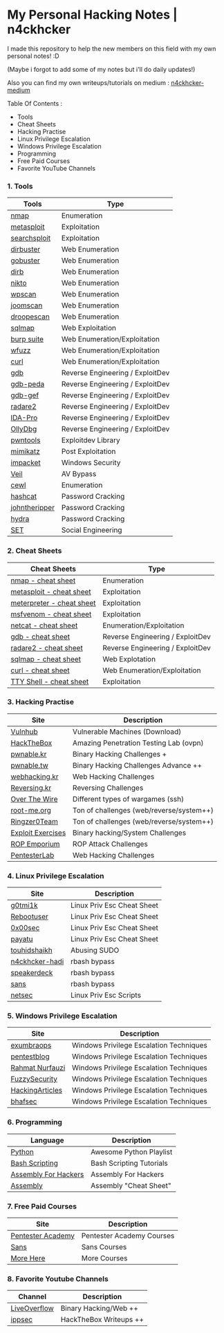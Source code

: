 # My Personal Hacking Notes | n4ckhcker
I made this repository to help the new members on this field with my own personal notes! :D

(Maybe i forgot to add some of my notes but i'll do daily updates!)

Also you can find my own writeups/tutorials on medium : [n4ckhcker-medium](https://medium.com/@n4ckhcker)

Table Of Contents : 
- Tools
- Cheat Sheets
- Hacking Practise
- Linux Privilege Escalation
- Windows Privilege Escalation
- Programming
- Free Paid Courses
- Favorite YouTube Channels

### 1. Tools

Tools | Type
---- | ----
[nmap](https://github.com/ashishb/android-security-awesome) 			| Enumeration
[metasploit](https://github.com/paragonie/awesome-appsec)								| Exploitation
[searchsploit](https://github.com/paragonie/awesome-appsec)								| Exploitation
[dirbuster](https://github.com/djadmin/awesome-bug-bounty) 						| Web Enumeration
[gobuster](https://github.com/apsdehal/awesome-ctf) 										| Web Enumeration
[dirb](https://github.com/joe-shenouda/awesome-cyber-skills) | Web Enumeration
[nikto](https://github.com/devsecops/awesome-devsecops) 						| Web Enumeration
[wpscan](https://github.com/FabioBaroni/awesome-exploit-development) 	| Web Enumeration
[joomscan](https://github.com/secfigo/Awesome-Fuzzing) 								| Web Enumeration
[droopescan](https://github.com/carpedm20/awesome-hacking) 						| Web Enumeration
[sqlmap](https://github.com/vitalysim/Awesome-Hacking-Resources)          | Web Exploitation
[burp suite](https://github.com/paralax/awesome-honeypots) 							| Web Enumeration/Exploitation
[wfuzz](https://github.com/meirwah/awesome-incident-response) 			| Web Enumeration/Exploitation
[curl](https://github.com/meirwah/awesome-incident-response) 			| Web Enumeration/Exploitation
[gdb](https://github.com/hslatman/awesome-industrial-control-system-security)      | Reverse Engineering / ExploitDev
[gdb-peda](https://github.com/onlurking/awesome-infosec) 							| Reverse Engineering / ExploitDev 
[gdb-gef](https://github.com/nebgnahz/awesome-iot-hacks) 							| Reverse Engineering / ExploitDev 
[radare2](https://github.com/rshipp/awesome-malware-analysis) 				| Reverse Engineering / ExploitDev
[IDA-Pro](https://github.com/jivoi/awesome-osint) 									 | Reverse Engineering / ExploitDev 
[OllyDbg](https://github.com/ashishb/osx-and-ios-security-awesome) 	| Reverse Engineering / ExploitDev 
[pwntools](https://github.com/ashishb/osx-and-ios-security-awesome) 	| Exploitdev Library
[mimikatz](https://github.com/caesar0301/awesome-pcaptools) 						| Post Exploitation
[impacket](https://github.com/enaqx/awesome-pentest) 								| Windows Security
[Veil](https://github.com/ziadoz/awesome-php#security) 						| AV Bypass
[cewl](https://github.com/yeyintminthuhtut/Awesome-Red-Teaming) | Enumeration
[hashcat](https://github.com/fdivrp/awesome-reversing) 						| Password Cracking
[johntheripper](https://github.com/PaulSec/awesome-sec-talks) 							| Password Cracking
[hydra](https://github.com/danielmiessler/SecLists) 								| Password Cracking
[SET](https://github.com/sbilly/awesome-security) 								| Social Engineering 

### 2. Cheat Sheets

Cheat Sheets | Type
---- | ----
[nmap - cheat sheet](https://blogs.sans.org/pen-testing/files/2013/10/NmapCheatSheetv1.1.pdf) 			| Enumeration
[metasploit - cheat sheet](https://www.sans.org/security-resources/sec560/misc_tools_sheet_v1.pdf)								| Exploitation
[meterpreter - cheat sheet](https://www.blueliv.com/downloads/Meterpreter_cheat_sheet_v0.1.pdf)								| Exploitation
[msfvenom - cheat sheet](https://netsec.ws/?p=331)								| Exploitation
[netcat - cheat sheet](https://netsec.ws/?p=292)								| Enumeration/Exploitation
[gdb - cheat sheet](http://www.yolinux.com/TUTORIALS/GDB-Commands.html) 						| Reverse Engineering / ExploitDev
[radare2 - cheat sheet](https://github.com/radare/radare2/blob/master/doc/intro.md) 						| Reverse Engineering / ExploitDev
[sqlmap - cheat sheet](https://github.com/aramosf/sqlmap-cheatsheet/blob/master/sqlmap%20cheatsheet%20v1.0-SBD.pdf) 										| Web Explotation
[curl - cheat sheet](https://www.cheatography.com/deleted-18501/cheat-sheets/curl-cheat-sheet/) | Web Enumeration/Exploitation
[TTY Shell - cheat sheet](https://netsec.ws/?p=337) | Exploitation

### 3. Hacking Practise

Site | Description
---- | ----
[Vulnhub](https://www.vulnhub.com/) 			| Vulnerable Machines (Download)
[HackTheBox](http://hackthebox.eu/)								| Amazing Penetration Testing Lab (ovpn)
[pwnable.kr](http://pwnable.kr/)								| Binary Hacking Challenges +
[pwnable.tw](http://pwnable.tw/)								| Binary Hacking Challenges Advance ++
[webhacking.kr](http://webhacking.kr/) | Web Hacking Challenges 
[Reversing.kr](http://reversing.kr/) | Reversing Challenges
[Over The Wire](http://overthewire.org/wargames/)								| Different types of wargames (ssh)
[root-me.org](https://www.root-me.org/) 						| Ton of challenges (web/reverse/system++)
[Ringzer0Team](https://ringzer0team.com/) 						| Ton of challenges (web/reverse/system++)
[Exploit Exercises](https://exploit-exercises.com/) 										| Binary hacking/System Challenges
[ROP Emporium](https://ropemporium.com/) | ROP Attack Challenges
[PentesterLab](https://pentesterlab.com/) | Web Hacking Challenges

### 4. Linux Privilege Escalation

Site | Description
---- | ----
[g0tmi1k](https://blog.g0tmi1k.com/2011/08/basic-linux-privilege-escalation/) 			| Linux Priv Esc Cheat Sheet
[Rebootuser](https://www.rebootuser.com/?p=1623)								| Linux Priv Esc Cheat Sheet
[0x00sec](https://0x00sec.org/t/enumeration-for-linux-privilege-escalation/1959)								| Linux Priv Esc Cheat Sheet
[payatu](https://payatu.com/guide-linux-privilege-escalation/)								| Linux Priv Esc Cheat Sheet
[touhidshaikh](http://touhidshaikh.com/blog/?p=790)								| Abusing SUDO
[n4ckhcker-hadi](https://www.exploit-db.com/docs/english/44592-linux-restricted-shell-bypass-guide.pdf)								| rbash bypass
[speakerdeck](https://speakerdeck.com/knaps/escape-from-shellcatraz-breaking-out-of-restricted-unix-shells)								| rbash bypass
[sans](https://pen-testing.sans.org/blog/2012/06/06/escaping-restricted-linux-shells)								| rbash bypass
[netsec](https://netsec.ws/?p=309)								| Linux Priv Esc Scripts

### 5. Windows Privilege Escalation

Site | Description
---- | ----
[exumbraops](http://www.exumbraops.com/penetration-testing-102-windows-privilege-escalation-cheatsheet/) 			| Windows Privilege Escalation Techniques
[pentestblog](https://pentest.blog/windows-privilege-escalation-methods-for-pentesters/) 			| Windows Privilege Escalation Techniques
[Rahmat Nurfauzi](https://medium.com/@rahmatnurfauzi/windows-privilege-escalation-scripts-techniques-30fa37bd194) 			| Windows Privilege Escalation Techniques
[FuzzySecurity](http://www.fuzzysecurity.com/tutorials/16.html) 			| Windows Privilege Escalation Techniques
[HackingArticles](http://www.hackingarticles.in/7-ways-to-privilege-escalation-of-windows-7-pc-bypass-uac/) 			| Windows Privilege Escalation Techniques
[bhafsec](http://www.bhafsec.com/wiki/index.php/Windows_Privilege_Escalation) 			| Windows Privilege Escalation Techniques

### 6. Programming

Language | Description
---- | ----
[Python](https://www.youtube.com/watch?v=YYXdXT2l-Gg&list=PL-osiE80TeTt2d9bfVyTiXJA-UTHn6WwU) 			| Awesome Python Playlist
[Bash Scripting](https://ryanstutorials.net/bash-scripting-tutorial/)								| Bash Scripting Tutorials
[Assembly For Hackers](https://www.youtube.com/watch?v=K0g-twyhmQ4&list=PLue5IPmkmZ-P1pDbF3vSQtuNquX0SZHpB)								| Assembly For Hackers 
[Assembly](https://www.aldeid.com/wiki/Category:Architecture/x86-assembly)								| Assembly "Cheat Sheet"

### 7. Free Paid Courses

Site | Description
---- | ----
[Pentester Academy](https://mega.nz/#F!czhiBKwB!wC2f_IaMEMOWq9cSieTo_A) 			| Pentester Academy Courses
[Sans](https://mega.nz/#F!ZZYRlTYb!YjFuu6oR0LEHRZD03aoUdg)								| Sans Courses
[More Here](https://0x00sec.org/t/knowledge-is-free/6270)								| More Courses

### 8. Favorite Youtube Channels

Channel | Description
---- | ----
[LiveOverflow](https://www.youtube.com/channel/UClcE-kVhqyiHCcjYwcpfj9w) 			| Binary Hacking/Web ++
[ippsec](https://www.youtube.com/channel/UCa6eh7gCkpPo5XXUDfygQQA)								| HackTheBox Writeups ++
